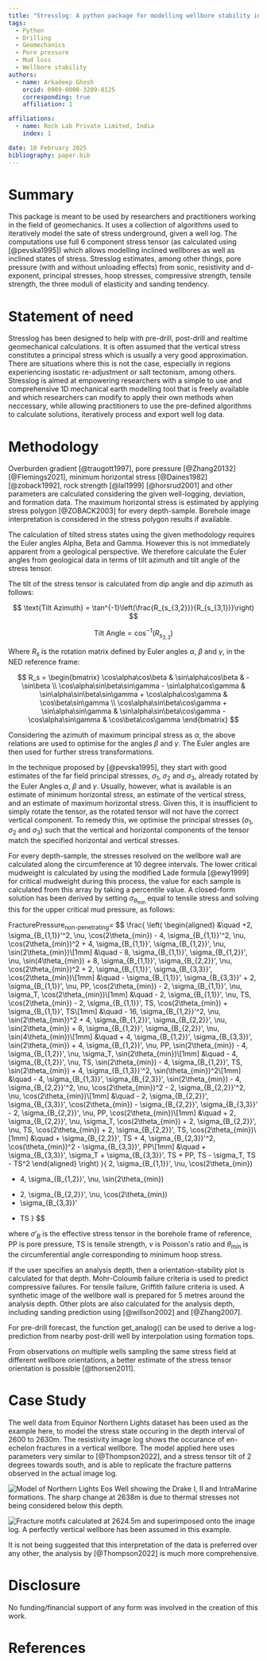 ```yaml
---
title: "Stresslog: A python package for modelling wellbore stability in inclined stress states"
tags:
  - Python
  - Drilling
  - Geomechanics
  - Pore pressure
  - Mud loss
  - Wellbore stability
authors:
  - name: Arkadeep Ghosh
    orcid: 0009-0008-3209-8125
    corresponding: true
    affiliation: 1

affiliations:
  - name: Rock Lab Private Limited, India
    index: 1

date: 10 February 2025
bibliography: paper.bib
---
```


# Summary

This package is meant to be used by researchers and practitioners working in the field of geomechanics. It uses a collection of algorithms used to iteratively model the sate of stress underground, given a well log. The computations use full 6 component stress tensor (as calculated using [@pevska1995]) which allows modelling inclined wellbores as well as inclined states of stress. Stresslog estimates, among other things, pore pressure (with and without unloading effects) from sonic, resistivity and d-exponent, principal stresses, hoop stresses, compressive strength, tensile strength, the three moduli of elasticity and sanding tendency.

# Statement of need

Stresslog has been designed to help with pre-drill, post-drill and realtime geomechanical calculations.
It is often assumed that the vertical stress constitutes a principal stress which is usually a very good approximation. There are situations where this is not the case, especially in regions experiencing isostatic re-adjustment or salt tectonism, among others. Stresslog is aimed at empowering researchers with a simple to use and comprehensive 1D mechanical earth modelling tool that is freely available and which researchers can modify to apply their own methods when neccessary, while allowing practitioners to use the pre-defined algorithms to calculate solutions, iteratively process and export well log data.

# Methodology

Overburden gradient [@traugott1997], pore pressure [@Zhang20132] [@Flemings2021], minimum horizontal stress [@Daines1982] [@zoback1992], rock strength [@lal1999] [@horsrud2001] and other parameters are calculated considering the given well-logging, deviation, and formation data. The maximum horizontal stress is estimated by applying stress polygon [@ZOBACK2003] for every depth-sample. Borehole image interpretation is considered in the stress polygon results if available.

The calculation of tilted stress states using the given methodology requires the Euler angles Alpha, Beta and Gamma. However this is not immediately apparent from a geological perspective. We therefore calculate the Euler angles from geological data in terms of tilt azimuth and tilt angle of the stress tensor.

The tilt of the stress tensor is calculated from dip angle and dip azimuth as follows:

$$
\text{Tilt Azimuth} = \tan^{-1}\left(\frac{R_{s_{3,2}}}{R_{s_{3,1}}}\right)
$$

$$
\text{Tilt Angle} = \cos^{-1}(R_{s_{3,3}})
$$

Where $R_s$ is the rotation matrix defined by Euler angles $\alpha$, $\beta$ and $\gamma$, in the NED reference frame:

$$
R_s = \begin{bmatrix} 
\cos\alpha\cos\beta & \sin\alpha\cos\beta & -\sin\beta \\
\cos\alpha\sin\beta\sin\gamma - \sin\alpha\cos\gamma & \sin\alpha\sin\beta\sin\gamma + \cos\alpha\cos\gamma & \cos\beta\sin\gamma \\
\cos\alpha\sin\beta\cos\gamma + \sin\alpha\sin\gamma & \sin\alpha\sin\beta\cos\gamma - \cos\alpha\sin\gamma & \cos\beta\cos\gamma
\end{bmatrix}
$$

Considering the azimuth of maximum principal stress as $\alpha$, the above relations are used to optimise for the angles $\beta$ and $\gamma$. The Euler angles are then used for further stress transformations.

In the technique proposed by [@pevska1995], they start with good estimates of the far field principal stresses, $\sigma_1$, $\sigma_2$ and $\sigma_3$, already rotated by the Euler Angles $\alpha$, $\beta$ and $\gamma$. Usually, however, what is available is an estimate of minimum horizontal stress, an estimate of the vertical stress, and an estimate of maximum horizontal stress. Given this, it is insufficient to simply rotate the tensor, as the rotated tensor will not have the correct vertical component. To remedy this, we optimise the principal stresses ($\sigma_1$, $\sigma_2$ and $\sigma_3$) such that the vertical and horizontal components of the tensor match the specified horizontal and vertical stresses.

For every depth-sample, the stresses resolved on the wellbore wall are calculated along the circumference at 10 degree intervals. The lower critical mudweight is calculated by using the modified Lade formula [@ewy1999] for critical mudweight during this process, the value for each sample is calculated from this array by taking a percentile value. A closed-form solution has been derived by setting $\sigma_{\theta_{\min}}$ equal to tensile stress and solving this for the upper critical mud pressure, as follows:

$\text{FracturePressure}_{\text{non-penetrating}} =$
$$
\frac{
  \left(
  \begin{aligned}
    &\quad +2\, \sigma_{B_{1,1}}'^2\, \nu\, \cos(2\theta_{min})
      - 4\, \sigma_{B_{1,1}}'^2\, \nu\, \cos(2\theta_{min})^2
      + 4\, \sigma_{B_{1,1}}'\, \sigma_{B_{1,2}}'\, \nu\, \sin(2\theta_{min})\\[1mm]
    &\quad - 8\, \sigma_{B_{1,1}}'\, \sigma_{B_{1,2}}'\, \nu\, \sin(4\theta_{min})
      + 8\, \sigma_{B_{1,1}}'\, \sigma_{B_{2,2}}'\, \nu\, \cos(2\theta_{min})^2
      + 2\, \sigma_{B_{1,1}}'\, \sigma_{B_{3,3}}'\, \cos(2\theta_{min})\\[1mm]
    &\quad - \sigma_{B_{1,1}}'\, \sigma_{B_{3,3}}'
      + 2\, \sigma_{B_{1,1}}'\, \nu\, PP\, \cos(2\theta_{min})
      - 2\, \sigma_{B_{1,1}}'\, \nu\, \sigma_T\, \cos(2\theta_{min})\\[1mm]
    &\quad - 2\, \sigma_{B_{1,1}}'\, \nu\, TS\, \cos(2\theta_{min})
      - 2\, \sigma_{B_{1,1}}'\, TS\, \cos(2\theta_{min})
      + \sigma_{B_{1,1}}'\, TS\\[1mm]
    &\quad - 16\, \sigma_{B_{1,2}}'^2\, \nu\, \sin(2\theta_{min})^2
      + 4\, \sigma_{B_{1,2}}'\, \sigma_{B_{2,2}}'\, \nu\, \sin(2\theta_{min})
      + 8\, \sigma_{B_{1,2}}'\, \sigma_{B_{2,2}}'\, \nu\, \sin(4\theta_{min})\\[1mm]
    &\quad + 4\, \sigma_{B_{1,2}}'\, \sigma_{B_{3,3}}'\, \sin(2\theta_{min})
      + 4\, \sigma_{B_{1,2}}'\, \nu\, PP\, \sin(2\theta_{min})
      - 4\, \sigma_{B_{1,2}}'\, \nu\, \sigma_T\, \sin(2\theta_{min})\\[1mm]
    &\quad - 4\, \sigma_{B_{1,2}}'\, \nu\, TS\, \sin(2\theta_{min})
      - 4\, \sigma_{B_{1,2}}'\, TS\, \sin(2\theta_{min})
      + 4\, \sigma_{B_{1,3}}'^2\, \sin(\theta_{min})^2\\[1mm]
    &\quad - 4\, \sigma_{B_{1,3}}'\, \sigma_{B_{2,3}}'\, \sin(2\theta_{min})
      - 4\, \sigma_{B_{2,2}}'^2\, \nu\, \cos(2\theta_{min})^2
      - 2\, \sigma_{B_{2,2}}'^2\, \nu\, \cos(2\theta_{min})\\[1mm]
    &\quad - 2\, \sigma_{B_{2,2}}'\, \sigma_{B_{3,3}}'\, \cos(2\theta_{min})
      - \sigma_{B_{2,2}}'\, \sigma_{B_{3,3}}'
      - 2\, \sigma_{B_{2,2}}'\, \nu\, PP\, \cos(2\theta_{min})\\[1mm]
    &\quad + 2\, \sigma_{B_{2,2}}'\, \nu\, \sigma_T\, \cos(2\theta_{min})
      + 2\, \sigma_{B_{2,2}}'\, \nu\, TS\, \cos(2\theta_{min})
      + 2\, \sigma_{B_{2,2}}'\, TS\, \cos(2\theta_{min})\\[1mm]
    &\quad + \sigma_{B_{2,2}}'\, TS
      + 4\, \sigma_{B_{2,3}}'^2\, \cos(\theta_{min})^2
      - \sigma_{B_{3,3}}'\, PP\\[1mm]
    &\quad + \sigma_{B_{3,3}}'\, \sigma_T
      + \sigma_{B_{3,3}}'\, TS
      + PP\, TS
      - \sigma_T\, TS
      - TS^2
  \end{aligned}
  \right)
}{
  2\, \sigma_{B_{1,1}}'\, \nu\, \cos(2\theta_{min})
  + 4\, \sigma_{B_{1,2}}'\, \nu\, \sin(2\theta_{min})
  - 2\, \sigma_{B_{2,2}}'\, \nu\, \cos(2\theta_{min})
  - \sigma_{B_{3,3}}'
  + TS
}
$$

where $\sigma'_B$ is the effective stress tensor in the borehole frame of reference, PP is pore pressure, TS is tensile strength, $\nu$ is Poisson's ratio and $\theta_{\min}$ is the circumferential angle corresponding to minimum hoop stress.

If the user specifies an analysis depth, then a orientation-stability plot is calculated for that depth. Mohr-Coloumb failure criteria is used to predict compressive failures. For tensile failure, Griffith failure criteria is used. A synthetic image of the wellbore wall is prepared for 5 metres around the analysis depth. Other plots are also calculated for the analysis depth, including sanding prediction using [@willson2002] and [@Zhang2007].

For pre-drill forecast, the function get_analog() can be used to derive a log-prediction from nearby post-drill well by interpolation using formation tops.

From observations on multiple wells sampling the same stress field at different wellbore orientations, a better estimate of the stress tensor orientation is possible [@thorsen2011].

# Case Study

The well data from Equinor Northern Lights dataset has been used as the example here, to model the stress state occuring in the depth interval of 2600 to 2630m. The resistivity image log shows the occurance of en-echelon fractures in a vertical wellbore. The model applied here uses parameters very similar to [@Thompson2022], and a stress tensor tilt of 2 degrees towards south, and is able to replicate the fracture patterns observed in the actual image log.

![Model of Northern Lights Eos Well showing the Drake I, II and IntraMarine formations. The sharp change at 2638m is due to thermal stresses not being considered below this depth.](./figures/WellPlot.png)

![Fracture motifs calculated at 2624.5m and superimposed onto the image log. A perfectly vertical wellbore has been assumed in this example.](./figures/overlay.png)

It is not being suggested that this interpretation of the data is preferred over any other, the analysis by [@Thompson2022] is much more comprehensive.

# Disclosure
No funding/financial support of any form was involved in the creation of this work.

# References